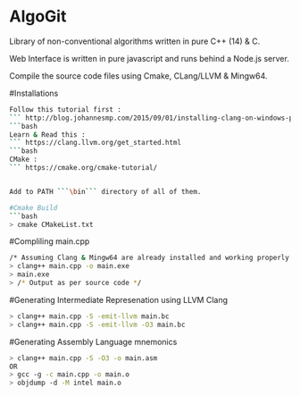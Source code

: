 # AlgoGit
Library of non-conventional algorithms written in pure C++ (14) & C.

Web Interface is written in pure javascript and runs behind a Node.js server. 

Compile the source code files using Cmake, CLang/LLVM & Mingw64.

#Installations
```bash
Follow this tutorial first :
``` http://blog.johannesmp.com/2015/09/01/installing-clang-on-windows-pt2/
```bash 
Learn & Read this :
``` https://clang.llvm.org/get_started.html
```bash 
CMake : 
``` https://cmake.org/cmake-tutorial/


Add to PATH ```\bin``` directory of all of them.

#Cmake Build
```bash
> cmake CMakeList.txt 
```

#Compliling main.cpp
```bash
/* Assuming Clang & Mingw64 are already installed and working properly */ 
> clang++ main.cpp -o main.exe
> main.exe
> /* Output as per source code */
```

#Generating Intermediate Represenation using LLVM Clang
```bash 
> clang++ main.cpp -S -emit-llvm main.bc
> clang++ main.cpp -S -emit-llvm -O3 main.bc
```

#Generating Assembly Language mnemonics
```bash
> clang++ main.cpp -S -O3 -o main.asm
OR
> gcc -g -c main.cpp -o main.o
> objdump -d -M intel main.o
